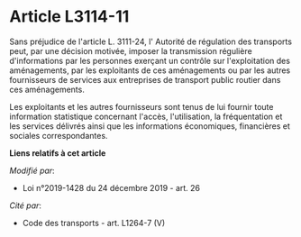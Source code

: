 # Article L3114-11

Sans préjudice de l'article L. 3111-24, l' Autorité de régulation des transports peut, par une décision motivée, imposer la
transmission régulière d'informations par les personnes exerçant un contrôle sur l'exploitation des aménagements, par les
exploitants de ces aménagements ou par les autres fournisseurs de services aux entreprises de transport public routier dans
ces aménagements.

Les exploitants et les autres fournisseurs sont tenus de lui fournir toute information statistique concernant l'accès,
l'utilisation, la fréquentation et les services délivrés ainsi que les informations économiques, financières et sociales
correspondantes.

**Liens relatifs à cet article**

_Modifié par_:

  - Loi n°2019-1428 du 24 décembre 2019 - art. 26

_Cité par_:

  - Code des transports - art. L1264-7 (V)
